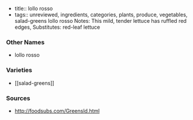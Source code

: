 - title:: lollo rosso
- tags:: unreviewed, ingredients, categories, plants, produce, vegetables, salad-greens
lollo rosso Notes: This mild, tender lettuce has ruffled red edges, Substitutes: red-leaf lettuce

### Other Names

* lollo rosso

### Varieties

* [[salad-greens]]

### Sources
* http://foodsubs.com/Greensld.html
